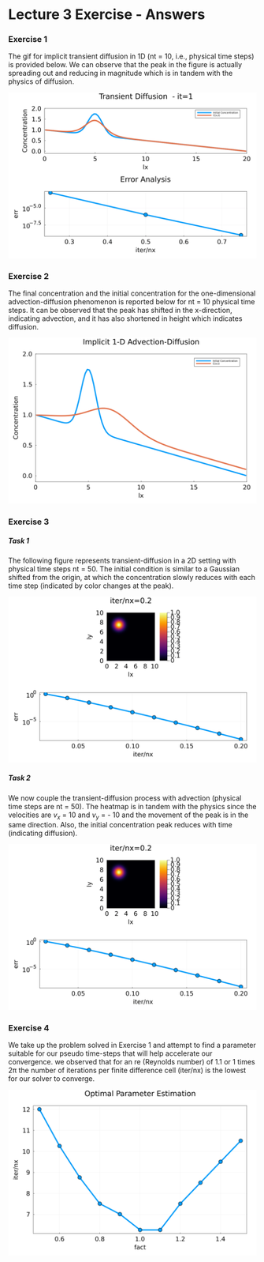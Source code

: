 # Lecture 3 Exercise - Answers

### Exercise 1

The gif for implicit transient diffusion in 1D (nt = 10, i.e., physical time steps) is provided below. We can observe that the peak in the figure is actually spreading out and reducing in magnitude which is in tandem with the physics of diffusion. 

![Figure 1](./docs/implicit_diffusion_1D.gif)


### Exercise 2

The final concentration and the initial concentration for the one-dimensional advection-diffusion phenomenon is reported below for nt = 10 physical time steps. It can be observed that the peak has shifted in the x-direction, indicating advection, and it has also shortened in height which indicates diffusion.

![Figure 2](./docs/implicit_advection_diffusion_1D.png)

### Exercise 3

##### Task 1

The following figure represents transient-diffusion in a 2D setting with physical time steps nt = 50. The initial condition is similar to a Gaussian shifted from the origin, at which the concentration slowly reduces with each time step (indicated by color changes at the peak).  

![Figure 3](./docs/implicit_diffusion_2D.gif)

##### Task 2 

We now couple the transient-diffusion process with advection (physical time steps are nt = 50). The heatmap is in tandem with the physics since the velocities are $v_x$ = 10 and $v_y$ = - 10 and the movement of the peak is in the same direction. Also, the initial concentration peak reduces with time (indicating diffusion).

![Figure 4](./docs/implicit_advection_diffusion_2D.gif)

### Exercise 4

We take up the problem solved in Exercise 1 and attempt to find a parameter suitable for our pseudo time-steps that will help accelerate our convergence. we observed that for an re (Reynolds number) of 1.1 or 1 times 2π the number of iterations per finite difference cell (iter/nx) is the lowest for our solver to converge. 

![Figure 5](./docs/parametric_estimation.png)
